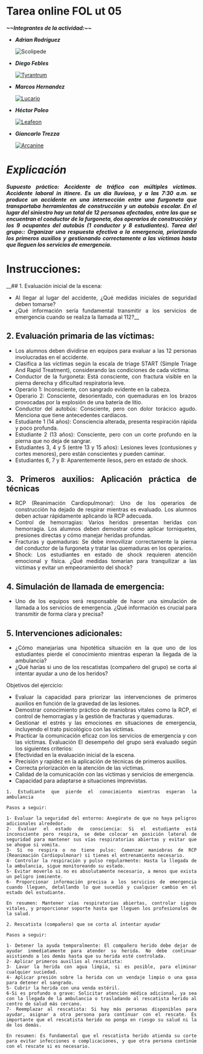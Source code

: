 <div align="justify">
  
  # Tarea online FOL ut 05
***\~\~Integrantes de la actividad:\~\~***

- ___Adrian Rodríguez___

  ![Scolipede](https://img.pokemondb.net/sprites/sword-shield/normal/scolipede.png)

- ___Diego Febles___

  [![Tyrantrum](https://img.pokemondb.net/sprites/sword-shield/normal/tyrantrum.png)](https://pokemondb.net/pokedex/tyrantrum) 

- ___Marcos Hernandez___

  [![Lucario](https://img.pokemondb.net/sprites/sword-shield/normal/lucario.png)](https://pokemondb.net/pokedex/lucario)
  
- ___Héctor Poleo___

  [![Leafeon](https://img.pokemondb.net/sprites/sword-shield/normal/leafeon.png)](https://pokemondb.net/pokedex/leafeon)
  
- ___Giancarlo Trezza___

  [![Arcanine](https://img.pokemondb.net/sprites/sword-shield/normal/arcanine.png)](https://pokemondb.net/pokedex/arcanine)

# ___Explicación___

___Supuesto práctico: Accidente de tráfico con múltiples víctimas.
Accidente laboral in itinere.
Es un día lluvioso, y a las 7:30 a.m. se produce un accidente en una
intersección entre una furgoneta que transportaba herramientas de
construcción y un autobús escolar. En el lugar del siniestro hay un total
de 12 personas afectadas, entre las que se encuentran el conductor de
la furgoneta, dos operarios de construcción y los 9 ocupantes del
autobús (1 conductor y 8 estudiantes).
Tarea del grupo:: Organizar una respuesta efectiva a la emergencia,
priorizando los primeros auxilios y gestionando correctamente a las
víctimas hasta que lleguen los servicios de emergencia.___

# Instrucciones:

__## 1. Evaluación inicial de la escena:
- Al llegar al lugar del accidente, ¿Qué medidas iniciales de
seguridad deben tomarse?
- ¿Qué información sería fundamental transmitir a los servicios de
emergencia cuando se realiza la llamada al 112?__

## 2. Evaluación primaria de las víctimas:
- Los alumnos deben dividirse en equipos para evaluar a las 12
personas involucradas en el accidente.
- Clasifica a las víctimas según la escala de triage START (Simple
Triage And Rapid Treatment), considerando las condiciones de cada
víctima:
- Conductor de la furgoneta: Está consciente, con fractura visible
en la pierna derecha y dificultad respiratoria leve.
- Operario 1: Inconsciente, con sangrado evidente en la cabeza.
- Operario 2: Consciente, desorientado, con quemaduras en los
brazos provocadas por la explosión de una batería de litio.
- Conductor del autobús: Consciente, pero con dolor torácico
agudo. Menciona que tiene antecedentes cardíacos.
- Estudiante 1 (14 años): Consciencia alterada, presenta
respiración rápida y poco profunda.
- Estudiante 2 (13 años): Consciente, pero con un corte profundo
en la pierna que no deja de sangrar.
- Estudiantes 3, 4 y 5 (entre 13 y 15 años): Lesiones leves
(contusiones y cortes menores), pero están conscientes y pueden
caminar.
- Estudiantes 6, 7 y 8: Aparentemente ilesos, pero en estado de
shock.

## 3. Primeros auxilios: Aplicación práctica de técnicas
- RCP (Reanimación Cardiopulmonar): Uno de los operarios de
construcción ha dejado de respirar mientras es evaluado. Los alumnos
deben actuar rápidamente aplicando la RCP adecuada.
- Control de hemorragias: Varios heridos presentan heridas con
hemorragia. Los alumnos deben demostrar cómo aplicar torniquetes,
presiones directas y cómo manejar heridas profundas.
- Fracturas y quemaduras: Se debe inmovilizar correctamente la
pierna del conductor de la furgoneta y tratar las quemaduras en los
operarios.
- Shock: Los estudiantes en estado de shock requieren atención
emocional y física. ¿Qué medidas tomarían para tranquilizar a las
víctimas y evitar un empeoramiento del shock?

## 4. Simulación de llamada de emergencia:
- Uno de los equipos será responsable de hacer una simulación de
llamada a los servicios de emergencia. ¿Qué información es crucial
para transmitir de forma clara y precisa?

## 5. Intervenciones adicionales:
- ¿Cómo manejarías una hipotética situación en la que uno de los
estudiantes pierde el conocimiento mientras esperan la llegada de la
ambulancia?
- ¿Qué harías si uno de los rescatistas (compañero del grupo) se
corta al intentar ayudar a uno de los heridos?

Objetivos del ejercicio:
- Evaluar la capacidad para priorizar las intervenciones de primeros
auxilios en función de la gravedad de las lesiones.
- Demostrar conocimiento práctico de maniobras vitales como la RCP,
el control de hemorragias y la gestión de fracturas y quemaduras.
- Gestionar el estrés y las emociones en situaciones de emergencia,
incluyendo el trato psicológico con las víctimas.
- Practicar la comunicación eficaz con los servicios de emergencia y
con las víctimas.
Evaluación
El desempeño del grupo será evaluado según los siguientes criterios:
- Efectividad en la evaluación inicial de la escena.
- Precisión y rapidez en la aplicación de técnicas de primeros auxilios.
- Correcta priorización en la atención de las víctimas.
- Calidad de la comunicación con las víctimas y servicios de
emergencia.
- Capacidad para adaptarse a situaciones imprevistas.

```
1. Estudiante que pierde el conocimiento mientras esperan la ambulancia

Pasos a seguir:

1- Evaluar la seguridad del entorno: Asegúrate de que no haya peligros adicionales alrededor.
2- Evaluar el estado de consciencia: Si el estudiante está inconsciente pero respira, se debe colocar en posición lateral de seguridad para mantener sus vías respiratorias abiertas y evitar que se ahogue si vomita.
3- Si no respira o no tiene pulso: Comenzar maniobras de RCP (Reanimación Cardiopulmonar) si tienes el entrenamiento necesario.
4- Controlar la respiración y pulso regularmente: Hasta la llegada de la ambulancia, sigue monitoreando su estado.
5- Evitar moverlo si no es absolutamente necesario, a menos que exista un peligro inminente.
6- Proporcionar información precisa a los servicios de emergencia cuando lleguen, detallando lo que sucedió y cualquier cambio en el estado del estudiante.

En resumen: Mantener vías respiratorias abiertas, controlar signos vitales, y proporcionar soporte hasta que lleguen los profesionales de la salud.

2. Rescatista (compañero) que se corta al intentar ayudar

Pasos a seguir:

1- Detener la ayuda temporalmente: El compañero herido debe dejar de ayudar inmediatamente para atender su herida. No debe continuar asistiendo a los demás hasta que su herida esté controlada.
2- Aplicar primeros auxilios al rescatista:
3- Lavar la herida con agua limpia, si es posible, para eliminar cualquier suciedad.
4- Aplicar presión sobre la herida con un vendaje limpio o una gasa para detener el sangrado.
5- Cubrir la herida con una venda estéril.
6-Si es profundo o grave: Solicitar atención médica adicional, ya sea con la llegada de la ambulancia o trasladando al rescatista herido al centro de salud más cercano.
7- Reemplazar al rescatista: Si hay más personas disponibles para ayudar, asignar a otra persona para continuar con el rescate. Es importante que el rescatista herido no ponga en riesgo su salud ni la de los demás.

En resumen: Es fundamental que el rescatista herido atienda su corte para evitar infecciones o complicaciones, y que otra persona continúe con el rescate si es necesario.

```
  
</div>
